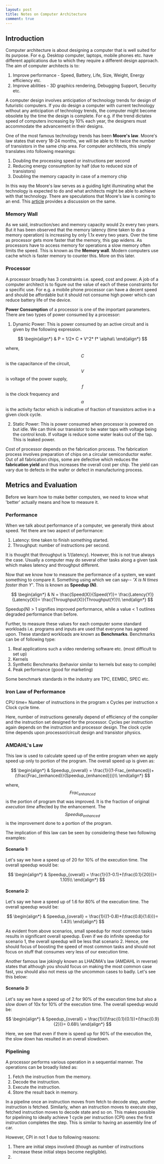 ```yaml
---
layout: post
title: Notes on Computer Architecture
comment: true
---
```


## Introduction 

Computer architecture is about designing a computer that is well suited for its purpose. For e.g. Desktop computer, laptops, mobile phones etc. have different applications due to which they require a different design approach. The aim of computer architects is to:
1. Improve performance - Speed, Battery, Life, Size, Weight, Energy efficiency etc.
2. Improve abilities - 3D graphics rendering, Debugging Support, Security etc.

A computer design involves anticipation of technology trends for design of futuristic computers. If you do design a computer with current technology without any anticipation of technology trends, the computer might become obsolete by the time the design is complete. For e.g. if the trend dictates speed of computers increasing by 10% each year, the designers must accommodate the advancement in their designs.

One of the most famous technology trends has been **Moore's law**. Moore's law states that every 18-24 months, we will be able to fit twice the number of transistors in the same chip area. For computer architects, this simply translates into following meanings:
1. Doubling the processing speed or instructions per second
2. Reducing energy consumption by half (due to reduced size of transistors)
3. Doubling the memory capacity in case of a memory chip

In this way the Moore's law serves as a guiding light illuminating what the technology is expected to do and what architects might be able to achieve with that technology. There are speculations that Moore's law is coming to an end. This [article](http://www.extremetech.com/computing/165331-intels-former-chief-architect-moores-law-will-be-dead-within-a-decade) provides a discussion on the same.

### Memory Wall

As we said, instruction/sec and memory capacity would 2x every two years. But it has been observed that the memory latency (time taken to do a memory operation) is increasing by only 1.1x every two years. Over the time as processor gets more faster that the memory, this gap widens. As processors have to access memory for operations a slow memory often limits the speed. This is known as the **Memory wall**. Modern computers use cache which is faster memory to counter this. More on this later.

### Processor

A processor broadly has 3 constraints i.e. speed, cost and power. A job of a computer architect is to figure out the value of each of these constraints for a specific use. For e.g. a mobile phone processor can have a decent speed and should be affordable but it should not consume high power which can reduce battery life of the device.

**Power Consumption** of a processor is one of the important parameters. There are two types of power consumed by a processor:

1. Dynamic Power: This is power consumed by an active circuit and is given by the following expression.

$$
\begin{align*}
  & P = 1/2* C * V^2* f* \alpha\\
\end{align*}
$$

where, $$C$$ is the capacitance of the circuit, $$V$$ is voltage of the power supply, $$f$$ is the clock frequency and $$\alpha$$ is the activity factor which is indicative of fraction of transistors active in a given clock cycle. 

2. Static Power: This is power consumed when processor is powered on but idle. We can think our transistor to be water taps with voltage being the control knob. If voltage is reduce some water leaks out of the tap. This is leaked power.

 Cost of processor depends on the fabrication process. The fabrication process involves preparation of chips on a circular semiconductor wafer. Out of all fabrication chips, some are defective which reduces the **fabrication yield** and thus increases the overall cost per chip. The yield can vary due to defects in the wafer or defect in manufacturing process.


## Metrics and Evaluation

Before we learn how to make better computers, we need to know what 'better' actually means and how to measure it.

### Performance

When we talk about performance of a computer, we generally think about speed. Yet there are two aspect of performance:
1. Latency: time taken to finish something started.
2. Throughput: number of instructions per second.

It is thought that throughput is 1/(latency). However, this is not true always the case. Usually a computer may do several other tasks along a given task which makes latency and throughput different.

Now that we know how to measure the performance of a system, we want something to compare it. Something using which we can say-- *'X is N times faster than Y'*. This is known as **Speedup (N)**.

$$
\begin{align*}
  & N = \frac{Speed(X)}{Speed(Y)}= \frac{Latency(Y)}{Latency(X)}= \frac{Throughput(X)}{Throughput(Y)}\\
\end{align*}
$$

Speedup(N) > 1 signifies improved performance, while a value < 1 outlines degraded performance than before.

Further, to measure these values for each computer some standard workloads i.e. programs and inputs are used that everyone has agreed upon. These standard workloads are known as **Benchmarks**. Benchmarks can be of following type:
1. Real applications such a video rendering software etc. (most difficult to set up)
2. Kernels 
3. Synthetic Benchmarks (behavior similar to kernels but easy to compile)
4. Peak performance (good for marketing)

Some benchmark standards in the industry are TPC, EEMBC, SPEC etc.

### Iron Law of Performance

CPU time= Number of instructions in the program x Cycles per instruction x Clock cycle time. 

Here, number of instructions generally depend of efficiency of the compiler and the instruction set designed for the processor. Cycles per instruction again depends on the instruction and processor design. The clock cycle time depends upon processor/circuit design and transistor physics.

### AMDAHL's Law

This law is used to calculate speed up of the entire program when we apply speed up only to portion of the program. The overall speed up is given as:

$$
\begin{align*}
  & Speedup_{overall} = \frac{1}{(1-Frac_{enhanced})+(\frac{Frac_{enhanced}}{Speedup_{enhanced}})}\\
\end{align*}
$$

where, $$Frac_{enhanced}$$ is the portion of program that was improved. It is the fraction of original *execution time* affected by the enhancement. The $$Speedup_{enhanced}$$ is the improvement done to a portion of the program.

The implication of this law can be seen by considering these two following examples:
#### Scenario 1:
Let's say we have a speed up of 20 for 10% of the execution time. The overall speedup would be:

$$
\begin{align*}
  & Speedup_{overall} = \frac{1}{(1-0.1)+(\frac{0.1}{20})}= 1.105\\
\end{align*}
$$

#### Scenario 2:
Let's say we have a speed up of 1.6 for 80% of the execution time. The overall speedup would be:

$$
\begin{align*}
  & Speedup_{overall} = \frac{1}{(1-0.8)+(\frac{0.8}{1.6})}= 1.43\\
\end{align*}
$$

As evident from above scenarios, small speedup for most common tasks results in significant overall speedup. Even if we do infinite speedup for scenario 1, the overall speedup will be less that scenario 2. Hence, one should focus of boosting the speed of most common tasks and should not focus on stuff that consumes very less of our execution time.

Another famous law jokingly known as LHADMA's law (AMDAHL in reverse) states that although you should focus on making the most common case fast, you should also not mess up the uncommon cases to badly. Let's see this below:

#### Scenario 3:
Let's say we have a speed up of 2 for 90% of the execution time but also a slow down of 10x for 10% of the execution time. The overall speedup would be:

$$
\begin{align*}
  & Speedup_{overall} = \frac{1}{(\frac{0.1}{0.1})+(\frac{0.9}{2})}= 0.68\\
\end{align*}
$$

Here, we see that even if there is speed up for 90% of the execution the, the slow down has resulted in an overall slowdown.

### Pipelining

A processor performs various operation in a sequential manner. The operations can be broadly listed as:
1. Fetch the instruction from the memory.
2. Decode the instruction.
3. Execute the instruction.
4. Store the result back in memory.

In a pipeline once an instruction moves from fetch to decode step, another instruction is fetched. Similarly, when an instruction moves to execute step, fetched instruction moves to decode state and so on. This makes possible for pipelining to ideally achieve 1 cycle per instruction (CPI) ones the first instruction completes the step. This is similar to having an assembly line of car.

However, CPI in not 1 due to following reasons:
1. There are initial steps involved (though as number of instructions increase these initial steps become negligible).
2. 
